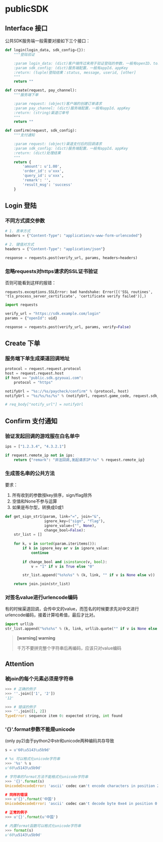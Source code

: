 # publicSDK

## Interface 接口

公共SDK服务端一般需要对接如下三个接口：

```python
def login(login_data, sdk_config={}):
    """登陆验证

    :param login_data: (dict)客户端传过来用于验证登陆的参数，一般有openID、token、timestamp
    :param sdk_config: (dict)服务端配置，一般有appId、appKey
    :return: (tuple)登陆结果：status, message, userid, [other]
    """
    return ""

def create(request, pay_channel):
    """服务端下单

    :param request: (object)客户端的创建订单请求
    :param pay_channel: (dict)服务端配置，一般有appId、appKey
    :return: (string)渠道订单号
    """
    return ""

def confirm(request, sdk_config):
    """支付通知

    :param request: (object)渠道支付后的回调请求
    :param sdk_config: (dict)服务端配置，一般有appId、appKey
    :return: (dict)处理结果
    """
    return {
        'amount': u'1.00',
        'order_id': u'xxx',
        'query_id': u'xxx',
        'remark': '',
        'result_msg': 'success'
    }
```

## Login 登陆

### 不同方式提交参数

```python
# 1. 表单方式
headers = {"Content-Type": "application/x-www-form-urlencoded"}

# 2. 键值对方式
headers = {"Content-Type": "application/json"}

response = requests.post(verify_url, params, headers=headers)
```

### 忽略requests对https请求的SSL证书验证

否则可能看到这样的报错：

`requests.exceptions.SSLError: bad handshake: Error([('SSL routines', 'tls_process_server_certificate', 'certificate verify failed')],)`

```python
import requests

verify_url = "https://sdk.example.com/login"
params = {"openId": uid}

response = requests.post(verify_url, params, verify=False)
```

## Create 下单

### 服务端下单生成渠道回调地址

```python
protocol = request.request.protocol
host = request.request.host
if host == "public.sdk.gzyouai.com":
    protocol = "https"

notifyUrl = "%s://%s/paycheck/confirm" % (protocol, host)
notifyUrl = "%s/%s/%s/%s" % (notifyUrl, request.game_code, request.sdk_code, request.sdk_version_name)

# req_body["notify_url"] = notifyUrl
```

## Confirm 支付通知

### 验证发起回调的游戏服在白名单中

```python
ips = ["1.2.3.4", "4.3.2.1"]

if request.remote_ip not in ips:
    return {"remark": "非法回调,发起请求IP:%s" % request.remote_ip}
```

### 生成签名串的公共方法 

要求：

1. 所有收到的参数按key排序，sign/flag除外
2. 空值和None不参与运算
3. 如果是布尔型，转换成0或1

```python
def get_sign_str1(param, link="=", join="&", 
                  ignore_key=("sign", "flag"), 
                  ignore_value=("", None), 
                  change_bool=False):
    str_list = []
    
    for k, v in sorted(param.iteritems()):
        if k in ignore_key or v in ignore_value:
            continue
            
        if change_bool and isinstance(v, bool):
            v = "1" if v is True else "0"

        str_list.append("%s%s%s" % (k, link, "" if v is None else v))

    return join.join(str_list)
```

### 对签名value进行urlencode编码

有的时候渠道回调，会传中文的value，而签名的时候要求先对中文进行urlencode编码，接着计算哈希值，最后才比对。

```python
import urllib
str_list.append("%s%s%s" % (k, link, urllib.quote("" if v is None else v)))
```

> **[warning] warning**
> 
> 千万不要拼完整个字符串后再编码，应该只对value编码

## Attention

### 被join的每个元素必须是字符串

```python
>>> # 正确的例子
>>> ''.join(['1', '2'])
'12'

>>> # 错误的例子
>>> ''.join([1, 2])
TypeError: sequence item 0: expected string, int found
```

### '{}'.format参数不能是unicode

(only py2)由于python2中str和unicode两种编码共存导致

```python
s = u'60\u5143\u5b9d'

# %s 可以格式化unicode字符串
>>> '%s' % s
u'60\u5143\u5b9d'

# 字符串的format方法不能格式化unicode字符串
>>> '{}'.format(s)
UnicodeEncodeError: 'ascii' codec can't encode characters in position 2-3: ordinal not in range(128)

# 同样的错误
>>> u'{}'.format('中国')
UnicodeDecodeError: 'ascii' codec can't decode byte 0xe4 in position 0: ordinal not in range(128)

# 正常的例子
>>> u'{}'.format(u'中国')

# 内置format函数可以格式化unicode字符串
>>> format(s)
u'60\u5143\u5b9d'
```

